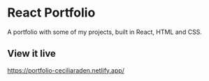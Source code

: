 # React Portfolio
A portfolio with some of my projects, built in React, HTML and CSS. 

## View it live
https://portfolio-ceciliaraden.netlify.app/
